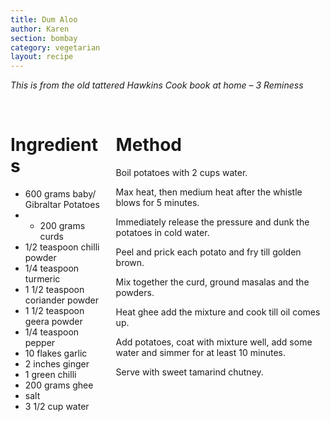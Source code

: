 ```yaml
---
title: Dum Aloo
author: Karen
section: bombay
category: vegetarian
layout: recipe
---
```

_This is from the old tattered Hawkins Cook book at home – 3 Reminess_

<br>
<div class='columns'> <div class='column is-one-third p-3' markdown='1'>

# Ingredients

* 600 grams baby/ Gibraltar Potatoes
* * 200 grams curds
* 1/2 teaspoon chilli powder
* 1/4 teaspoon turmeric
* 1 1/2 teaspoon coriander powder
* 1 1/2 teaspoon geera powder
* 1/4 teaspoon pepper
* 10 flakes garlic
* 2 inches ginger
* 1 green chilli
* 200 grams ghee
* salt
* 3 1/2 cup water





</div> <div class='column is-two-thirds p-3' markdown='1'>

# Method

Boil potatoes with 2 cups water.

Max heat, then medium heat after the whistle blows for 5 minutes.

Immediately release the pressure and dunk the potatoes in cold water.

Peel and prick each potato and fry till golden brown.

Mix together the curd, ground masalas and the powders.

Heat ghee add the mixture and cook till oil comes up.

Add potatoes, coat with mixture well, add some water and simmer for at least 10 minutes.

Serve with sweet tamarind chutney.




</div> </div>